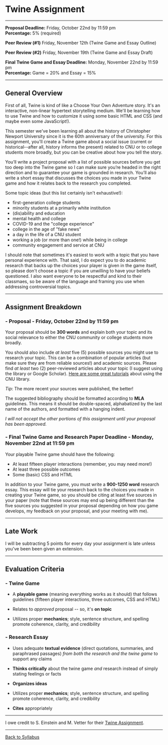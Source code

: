 # Twine Assignment

_____

**Proposal Deadline:** Friday, October 22nd by 11:59 pm <br />
**Percentage:** 5% (required)

**Peer Review (#1)** Friday, November 12th (Twine Game and Essay Outline)

**Peer Review (#2)** Friday, November 19th (Twine Game and Essay Draft)

**Final Twine Game and Essay Deadline:** Monday, November 22nd by 11:59 pm <br />
**Percentage:** Game = 20% and Essay = 15%

_____

## General Overview

First of all, Twine is kind of like a Choose Your Own Adventure story. It's an interactive, non-linear hypertext storytelling medium. We'll be learning how to use Twine and how to customize it using some basic HTML and CSS (and maybe even some JavaScript!). 

This semester we've been learning all about the history of Christopher Newport University since it is the 60th anniversary of the university. For this assignment, you'll create a Twine game about a social issue (current or historical--after all, history informs the present) related to CNU or to college students more broadly, but you can be creative about how you tell the story. 

You’ll write a project proposal with a list of possible sources before you get too deep into the Twine game so I can make sure you’re headed in the right direction and to guarantee your game is grounded in research. You’ll also write a short essay that discusses the choices you made in your Twine game and how it relates back to the research you completed. 

Some topic ideas (but this list certainly isn't exhaustive!): 
* first-generation college students
* minority students at a primarily white institution
* (dis)ability and education
* mental health and college
* COVID-19 and the "college experience"
* college in the age of "fake news"
* a day in the life of a CNU student
* working a job (or more than one!) while being in college
* community engagement and service at CNU

I should note that sometimes it's easiest to work with a topic that you have personal experience with. That said, I do expect you to do academic research that backs up the choices your player is given in the game itself, so please don't choose a topic if you are unwilling to have your beliefs questioned. I also want everyone to be respectful and kind to their classmaes, so be aware of the language and framing you use when addressing controversial topics. 

_____

## Assignment Breakdown

### - Proposal - Friday, October 22nd by 11:59 pm

Your proposal should be **300 words** and explain both your topic and its social relevance to either the CNU community or college students more broadly.

You should also include *at least* five (5) possible sources you might use to research your topic. This can be a combination of popular articles (but make sure they are from reliable sources!) and academic sources. Please find *at least* two (2) peer-reviewed articles about your topic (I suggest using the library or Google Scholar). [Here are some great tutorials](https://cnu.libguides.com/IDEA/Determine) about using the CNU library. 

*Tip*: The more recent your sources were published, the better!

The suggested bibliography should be formatted according to **MLA** guidelines. This means it should be double-spaced, alphabatized by the last name of the authors, and formatted with a hanging indent.

*I will not accept the other portions of this assignment until your proposal has been approved.* 

### - Final Twine Game and Research Paper Deadline - Monday, November 22nd at 11:59 pm

Your playable Twine game should have the following:
* At least fifteen player interactions (remember, you may need more!)
* At least three possible outcomes
* Some (basic) CSS and HTML  

In addition to your Twine game, you must write a **900-1250 word** research essay. This essay will tie your research back to the choices you made in creating your Twine game, so you should be citing at least five sources in your paper (note that these sources may end up being different than the five sources you suggested in your proposal depending on how you game develops, my feedback on your proposal, and your meeting with me). 

_____

## Late Work

I will be subtracting 5 points for every day your assignment is late unless you've been been given an extension.

_____


## Evaluation Criteria

### - Twine Game

* A **playable game** (meaning everything works as it should) that follows guidelines (fifteen player interactions, three outcomes, CSS and HTML)

* Relates to *approved* proposal -- so, it's **on topic**

* Utilizes proper **mechanics**; style, sentence structure, and spelling promote coherence, clarity, and credibility

### - Research Essay

* Uses adequate **textual evidence** (direct quotations, summaries, and paraphrased passages) *from both the research and the twine game* to support any claims

* **Thinks critically** about the twine game *and* research instead of simply stating feelings or facts

* **Organizes ideas**

* Utilizes proper **mechanics**; style, sentence structure, and spelling promote coherence, clarity, and credibility

* **Cites** appropriately

_____

I owe credit to S. Einstein and M. Vetter for their [Twine Assignment](http://www.digitalrhetoriccollaborative.org/wp-content/uploads/2015/05/Einstein-Vetter-Twine-Game-Assignment-.pdf).

_____

[Back to Syllabus](https://deanna-stover.github.io/coursesCNU/2021/idst270fall2021) 
